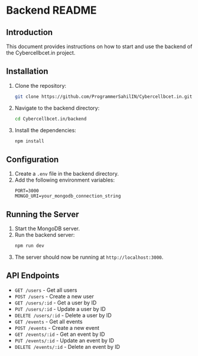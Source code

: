 # Backend README

## Introduction
This document provides instructions on how to start and use the backend of the Cybercellbcet.in project.

## Installation
1. Clone the repository:
    ```sh
    git clone https://github.com/ProgrammerSahilIN/Cybercellbcet.in.git
    ```
2. Navigate to the backend directory:
    ```sh
    cd Cybercellbcet.in/backend
    ```
3. Install the dependencies:
    ```sh
    npm install
    ```

## Configuration
1. Create a `.env` file in the backend directory.
2. Add the following environment variables:
    ```
    PORT=3000
    MONGO_URI=your_mongodb_connection_string
    ```

## Running the Server
1. Start the MongoDB server.
2. Run the backend server:
    ```sh
    npm run dev
    ```
3. The server should now be running at `http://localhost:3000`.

## API Endpoints
- `GET /users` - Get all users
- `POST /users` - Create a new user
- `GET /users/:id` - Get a user by ID
- `PUT /users/:id` - Update a user by ID
- `DELETE /users/:id` - Delete a user by ID
- `GET /events` - Get all events
- `POST /events` - Create a new event
- `GET /events/:id` - Get an event by ID
- `PUT /events/:id` - Update an event by ID
- `DELETE /events/:id` - Delete an event by ID